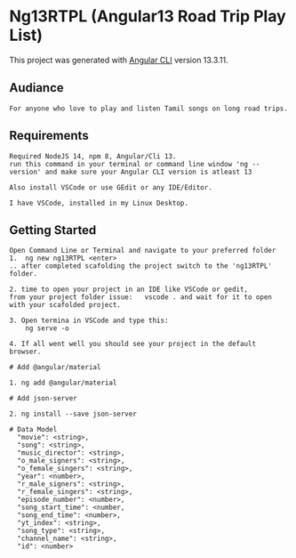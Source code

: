# Ng13RTPL (Angular13 Road Trip Play List)

This project was generated with [Angular CLI](https://github.com/angular/angular-cli) version 13.3.11.

## Audiance
    For anyone who love to play and listen Tamil songs on long road trips.

## Requirements
    Required NodeJS 14, npm 8, Angular/Cli 13.
    run this command in your terminal or command line window 'ng --version' and make sure your Angular CLI version is atleast 13 
    
    Also install VSCode or use GEdit or any IDE/Editor. 

    I have VSCode, installed in my Linux Desktop.

## Getting Started
    Open Command Line or Terminal and navigate to your preferred folder
    1.  ng new ng13RTPL <enter>
    .. after completed scafolding the project switch to the 'ng13RTPL' folder.

    2. time to open your project in an IDE like VSCode or gedit,
    from your project folder issue:   vscode . and wait for it to open with your scafolded project. 

    3. Open termina in VSCode and type this: 
        ng serve -o  
     
    4. If all went well you should see your project in the default browser. 

    # Add @angular/material 

    1. ng add @angular/material

    # Add json-server

    2. ng install --save json-server

    # Data Model
      "movie": <string>,
      "song": <string>,
      "music_director": <string>,
      "o_male_signers": <string>,
      "o_female_singers": <string>,
      "year": <number>,
      "r_male_signers": <string>,
      "r_female_singers": <string>,
      "episode_number": <number>,
      "song_start_time": <number,
      "song_end_time": <number>,
      "yt_index": <string>,
      "song_type": <string>,
      "channel_name": <string>,
      "id": <number>
 



